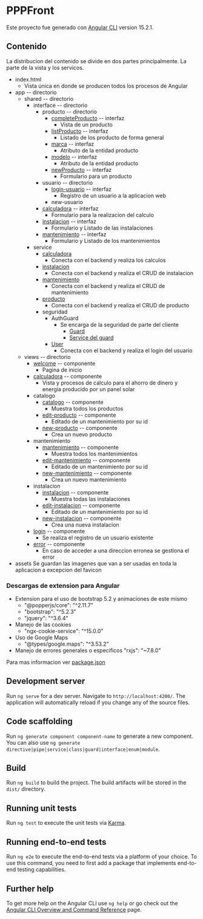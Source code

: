 # PPPFront

Este proyecto fue generado con [Angular CLI](https://github.com/angular/angular-cli) version 15.2.1.

## Contenido

La distribucion del contenido se divide en dos partes principalmente. La parte de la vista y los servicos.
* index.html
  * Vista única en donde se producen todos los procesos de Angular
* app -- directorio
  * shared -- directorio
    * interface -- directorio
      * producto -- directorio
        * [completeProducto](./src/app/shared/interface/producto/completeProducto.ts) -- interfaz
          * Vista de un producto
        * [listProducto](./src/app/shared/interface/producto/listProducto.ts) -- interfaz
          * Listado de los producto de forma general
        * [marca](./src/app/shared/interface/producto/marca.ts) -- interfaz
          * Atributo de la entidad producto
        * [modelo](./src/app/shared/interface/producto/modelo.ts) -- interfaz
          * Atributo de la entidad producto
        * [newProducto](./src/app/shared/interface/producto/newProducto.ts) -- interfaz
          * Formulario para un producto
      * usuario -- directorio
        * [login-usuario](./src/app/shared/interface/usuario/login-usuario.ts) -- interfaz
          * Registro de un usuario a la aplicacion web
        * new-usuario
      * [calculadora](./src/app/shared/interface/calculadora.ts) -- interfaz
        * Formulario para la realizacion del calculo
      * [instalacion](./src/app/shared/interface/instalacion.ts) -- interfaz
        * Formulario y Listado de las instalaciones
      * [mantenimiento](./src/app/shared/interface/mantenimiento.ts) -- interfaz
        * Formulario y Listado de los mantenimientos
    * service
      * [calculadora](./src/app/shared/service/calculadora/calculadora.service.ts)
        * Conecta con el backend y realiza los calculos
      * [instalacion](./src/app/shared/service/instalacion/instalacion.service.ts)
        * Conecta con el backend y realiza el CRUD de instalacion
      * [mantenimiento](./src/app/shared/service/mantenimiento/mantenimiento.service.ts)
        * Conecta con el backend y realiza el CRUD de mantenimiento
      * [producto](./src/app/shared/service/producto/producto.service.ts)
        * Conecta con el backend y realiza el CRUD de producto
      * seguridad
        * AuthGuard
          * Se encarga de la seguridad de parte del cliente
            * [Guard](./src/app/shared/service/seguridad/auth.guard.ts)
            * [Service del guard](./src/app/shared/service/seguridad/auth.service.ts)
        * [User](./src/app/shared/service/seguridad/user.service.ts)
          * Conecta con el backend y realiza el login del usuario
  * views -- directorio
    * [welcome](./src/app/views/welcome/) -- componente
      * Pagina de inicio
    * [calculadora](./src/app/views/calculadora/) -- componente
      * Vista y procesos de calculo para el ahorro de dinero y energia producido por un panel solar
    * catalogo
      * [catalogo](./src/app/views/catalogo/) -- componente
        * Muestra todos los productos
      * [edit-producto](./src/app/views/edit-producto/) -- componente
        * Editado de un mantenimiento por su id
      * [new-producto](./src/app/views/new-producto/) -- componente
        * Crea un nuevo producto
    * mantenimiento
      * [mantenimiento](./src/app/views/mantenimiento/) -- componente
        * Muestra todos los mantenimientos
      * [edit-mantenimiento](./src/app/views/edit-mantenimiento/) -- componente
        * Editado de un mantenimiento por su id
      * [new-mantenimiento](./src/app/views/new-mantenimiento/) -- componente
        * Crea un nuevo mantenimiento
    * instalacion
      * [instalacion](./src/app/views/instalacion/) -- componente
        * Muestra todas las instalaciones
      * [edit-instalacion](./src/app/views/edit-instalacion/) -- componente
        * Editado de un mantenimiento por su id
      * [new-instalacion](./src/app/views/new-instalacion/) -- componente
        * Crea una nueva instalacion
    * [login](./src/app/views/login/) -- componente
      * Se realiza el registro de un usuario existente
    * [error](./src/app/views/error/) -- componente
      * En caso de acceder a una direccion erronea se gestiona el error
* assets
Se guardan las imagenes que van a ser usadas en toda la aplicacion a excepcion del favicon

### Descargas de extension para Angular
* Extension para el uso de bootstrap 5.2 y animaciones de este mismo
  * "@popperjs/core": "^2.11.7"
  * "bootstrap": "^5.2.3"
  * "jquery": "^3.6.4"
* Manejo de las cookies
  * "ngx-cookie-service": "^15.0.0"
* Uso de Google Maps
  * "@types/google.maps": "^3.53.2"
* Manejo de errores generales o especificos
    "rxjs": "~7.8.0"

Para mas informacion ver [package.json](./package.json)

## Development server

Run `ng serve` for a dev server. Navigate to `http://localhost:4200/`. The application will automatically reload if you change any of the source files.

## Code scaffolding

Run `ng generate component component-name` to generate a new component. You can also use `ng generate directive|pipe|service|class|guard|interface|enum|module`.

## Build

Run `ng build` to build the project. The build artifacts will be stored in the `dist/` directory.

## Running unit tests

Run `ng test` to execute the unit tests via [Karma](https://karma-runner.github.io).

## Running end-to-end tests

Run `ng e2e` to execute the end-to-end tests via a platform of your choice. To use this command, you need to first add a package that implements end-to-end testing capabilities.

## Further help

To get more help on the Angular CLI use `ng help` or go check out the [Angular CLI Overview and Command Reference](https://angular.io/cli) page.

